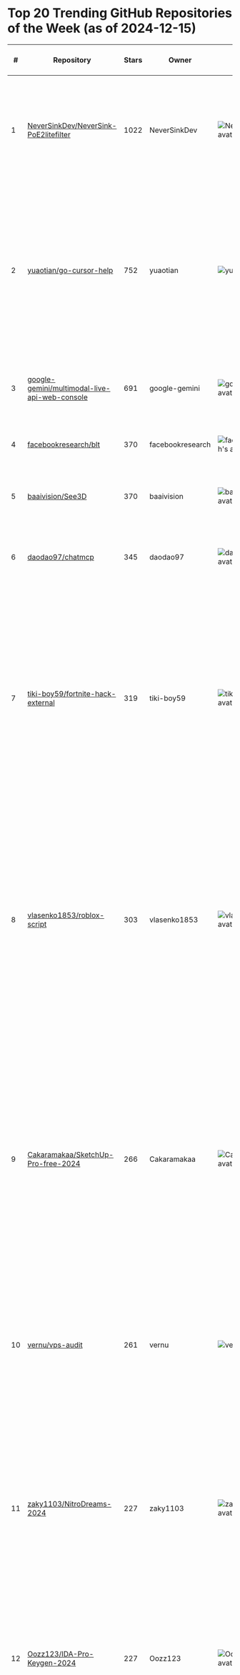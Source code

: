 # Top 20 Trending GitHub Repositories of the Week (as of 2024-12-15)

| # | Repository | Stars | Owner | Avatar | Description | Topics | URL | Created At | Updated At | Pushed At | Git URL | SSH URL | Clone URL | SVN URL | Homepage | Size | Language | Forks Count | Open Issues Count | Default Branch | License |
|---|------------|-------|-------|--------|-------------|--------|-----|------------|------------|-----------|---------|---------|-----------|---------|----------|------|----------|--------------|-------------------|----------------|---------|
| 1 | [NeverSinkDev/NeverSink-PoE2litefilter](https://github.com/NeverSinkDev/NeverSink-PoE2litefilter) | 1022 | NeverSinkDev | ![NeverSinkDev's avatar](https://avatars.githubusercontent.com/u/2942999?v=4) | This is a lootfilter for the game "Path of Exile 2". It adds colors, sounds, map icons, beams to highlight remarkable gear and inform the user | No topics | [https://github.com/NeverSinkDev/NeverSink-PoE2litefilter](https://github.com/NeverSinkDev/NeverSink-PoE2litefilter) | 2024-12-08T21:20:57Z | 2024-12-15T04:13:34Z | 2024-12-11T10:14:05Z | git://github.com/NeverSinkDev/NeverSink-PoE2litefilter.git | git@github.com:NeverSinkDev/NeverSink-PoE2litefilter.git | https://github.com/NeverSinkDev/NeverSink-PoE2litefilter.git | https://github.com/NeverSinkDev/NeverSink-PoE2litefilter | No homepage | 45 | No language specified | 51 | 3 | main | MIT License |
| 2 | [yuaotian/go-cursor-help](https://github.com/yuaotian/go-cursor-help) | 752 | yuaotian | ![yuaotian's avatar](https://avatars.githubusercontent.com/u/50616060?v=4) | 解决Cursor在免费订阅期间出现以下提示的问题:  Too many free trial accounts used on this machine. Please upgrade to pro. We have this limit in place to prevent abuse. Please let us know if you believe this is a mistake. | cursor, error | [https://github.com/yuaotian/go-cursor-help](https://github.com/yuaotian/go-cursor-help) | 2024-12-09T07:07:09Z | 2024-12-15T04:09:15Z | 2024-12-14T18:12:36Z | git://github.com/yuaotian/go-cursor-help.git | git@github.com:yuaotian/go-cursor-help.git | https://github.com/yuaotian/go-cursor-help.git | https://github.com/yuaotian/go-cursor-help | No homepage | 19819 | Go | 135 | 19 | master | No license |
| 3 | [google-gemini/multimodal-live-api-web-console](https://github.com/google-gemini/multimodal-live-api-web-console) | 691 | google-gemini | ![google-gemini's avatar](https://avatars.githubusercontent.com/u/161781182?v=4) | A react-based starter app for using the Multimodal Live API over websockets with Gemini | gemini, gemini-api | [https://github.com/google-gemini/multimodal-live-api-web-console](https://github.com/google-gemini/multimodal-live-api-web-console) | 2024-12-09T17:35:48Z | 2024-12-15T04:08:08Z | 2024-12-14T21:05:07Z | git://github.com/google-gemini/multimodal-live-api-web-console.git | git@github.com:google-gemini/multimodal-live-api-web-console.git | https://github.com/google-gemini/multimodal-live-api-web-console.git | https://github.com/google-gemini/multimodal-live-api-web-console | https://ai.google.dev/api/multimodal-live | 254 | TypeScript | 97 | 9 | main | Apache License 2.0 |
| 4 | [facebookresearch/blt](https://github.com/facebookresearch/blt) | 370 | facebookresearch | ![facebookresearch's avatar](https://avatars.githubusercontent.com/u/16943930?v=4) | Code for BLT research paper | No topics | [https://github.com/facebookresearch/blt](https://github.com/facebookresearch/blt) | 2024-12-09T18:14:11Z | 2024-12-15T04:18:52Z | 2024-12-12T23:32:43Z | git://github.com/facebookresearch/blt.git | git@github.com:facebookresearch/blt.git | https://github.com/facebookresearch/blt.git | https://github.com/facebookresearch/blt | No homepage | 229 | Python | 22 | 1 | main | BSD 3-Clause "New" or "Revised" License |
| 5 | [baaivision/See3D](https://github.com/baaivision/See3D) | 370 | baaivision | ![baaivision's avatar](https://avatars.githubusercontent.com/u/118160626?v=4) | You See it, You Got it: Learning 3D Creation on Pose-Free Videos at Scale | No topics | [https://github.com/baaivision/See3D](https://github.com/baaivision/See3D) | 2024-12-09T04:46:29Z | 2024-12-15T03:20:45Z | 2024-12-13T05:19:26Z | git://github.com/baaivision/See3D.git | git@github.com:baaivision/See3D.git | https://github.com/baaivision/See3D.git | https://github.com/baaivision/See3D | https://vision.baai.ac.cn/see3d | 17934 | Python | 10 | 12 | master | No license |
| 6 | [daodao97/chatmcp](https://github.com/daodao97/chatmcp) | 345 | daodao97 | ![daodao97's avatar](https://avatars.githubusercontent.com/u/15009280?v=4) | ChatMCP is an AI chat client implementing the Model Context Protocol (MCP). | mcp, mcp-client | [https://github.com/daodao97/chatmcp](https://github.com/daodao97/chatmcp) | 2024-12-08T06:36:35Z | 2024-12-15T00:34:20Z | 2024-12-15T00:06:24Z | git://github.com/daodao97/chatmcp.git | git@github.com:daodao97/chatmcp.git | https://github.com/daodao97/chatmcp.git | https://github.com/daodao97/chatmcp | No homepage | 3858 | Dart | 15 | 3 | main | No license |
| 7 | [tiki-boy59/fortnite-hack-external](https://github.com/tiki-boy59/fortnite-hack-external) | 319 | tiki-boy59 | ![tiki-boy59's avatar](https://avatars.githubusercontent.com/u/186466209?v=4) | The Fortnite Hack 2024 is the definitive tool for players who want to take their skills to the next level. With state-of-the-art features like Aimbot, ESP, Speed Hack, and No Recoil, this hack is crafted to give you the edge in every encounter. Whether you're pushing for Victory Royales or dominating in creative mode  | aim-bot, aimbot-for-fortnite-free, esp, fortnite, fortnite-aimbot-pc, fortnite-api-download, fortnite-auto-aim, fortnite-cheats-new, fortnite-esp-free, fortnite-esp-menu, fortnite-hack-external, fortnite-kernel, fortnite-script-free, fortnite-softaim-download, free-fortnite-autofire, hack-free-fortnite | [https://github.com/tiki-boy59/fortnite-hack-external](https://github.com/tiki-boy59/fortnite-hack-external) | 2024-12-12T21:39:59Z | 2024-12-15T03:50:13Z | 2024-12-12T21:41:07Z | git://github.com/tiki-boy59/fortnite-hack-external.git | git@github.com:tiki-boy59/fortnite-hack-external.git | https://github.com/tiki-boy59/fortnite-hack-external.git | https://github.com/tiki-boy59/fortnite-hack-external | No homepage | 662 | No language specified | 0 | 0 | main | No license |
| 8 | [vlasenko1853/roblox-script](https://github.com/vlasenko1853/roblox-script) | 303 | vlasenko1853 | ![vlasenko1853's avatar](https://avatars.githubusercontent.com/u/186467198?v=4) | Roblox Solara - Executor is a powerful open source automation tool designed to simplify and streamline the execution of tasks and processes for Roblox. With its user friendly interface and robust functionality, Solara Executor is perfect for automating a wide range of activities in different industries. | delta-exploits, ldplayer, lua, roblox, roblox-menu, roblox-script, roblox-scripts, roblox-wave, roblox-wave-key, robux-free, wave, wave-discord, wave-download, wave-equation, wave-executer, wave-key, wave-roblox, wave-roblox-2024, wave-v2-download | [https://github.com/vlasenko1853/roblox-script](https://github.com/vlasenko1853/roblox-script) | 2024-12-13T09:55:16Z | 2024-12-15T03:53:11Z | 2024-12-13T09:56:24Z | git://github.com/vlasenko1853/roblox-script.git | git@github.com:vlasenko1853/roblox-script.git | https://github.com/vlasenko1853/roblox-script.git | https://github.com/vlasenko1853/roblox-script | No homepage | 657 | No language specified | 0 | 0 | main | MIT License |
| 9 | [Cakaramakaa/SketchUp-Pro-free-2024](https://github.com/Cakaramakaa/SketchUp-Pro-free-2024) | 266 | Cakaramakaa | ![Cakaramakaa's avatar](https://avatars.githubusercontent.com/u/156666783?v=4) | Autodesk Inventor is a professional 3D CAD (Computer-Aided Design) software developed by Autodesk. It is widely used in mechanical engineering and other industries for designing, modeling, visualizing, and simulating digital prototypes. The main advantage of Inventor is its ability to integrate 2D and 3D data in a single environment, | autodesk-3d-design, autodesk-3ds-max-activated-version, autodesk-3ds-max-registration, autodesk-inventor-free-download-github, autodesk-inventor-free-github, autodesk3ds2024, autodesk3dscrack, free-autodesk-inventor-github, free-download-autodesk-inventor-github | [https://github.com/Cakaramakaa/SketchUp-Pro-free-2024](https://github.com/Cakaramakaa/SketchUp-Pro-free-2024) | 2024-12-13T02:27:39Z | 2024-12-14T00:05:01Z | 2024-12-13T02:27:45Z | git://github.com/Cakaramakaa/SketchUp-Pro-free-2024.git | git@github.com:Cakaramakaa/SketchUp-Pro-free-2024.git | https://github.com/Cakaramakaa/SketchUp-Pro-free-2024.git | https://github.com/Cakaramakaa/SketchUp-Pro-free-2024 | https://github.com | 0 | No language specified | 0 | 0 | branch | No license |
| 10 | [vernu/vps-audit](https://github.com/vernu/vps-audit) | 261 | vernu | ![vernu's avatar](https://avatars.githubusercontent.com/u/7479824?v=4) | lightweight, dependency-free bash script for security, performance auditing and infrastructure monitoring of Linux servers. | auditi, bash, ci-cd, debian, devops, ec2, infrastructure, linux, monitoring, opensource, performance-monitoring, security, security-audit, security-tools, server, shell, system-administration, ubuntu, vps | [https://github.com/vernu/vps-audit](https://github.com/vernu/vps-audit) | 2024-12-13T10:30:53Z | 2024-12-15T04:16:19Z | 2024-12-15T03:12:31Z | git://github.com/vernu/vps-audit.git | git@github.com:vernu/vps-audit.git | https://github.com/vernu/vps-audit.git | https://github.com/vernu/vps-audit | https://vpsaudit.vernu.dev?ref=github | 609 | Shell | 16 | 3 | main | MIT License |
| 11 | [zaky1103/NitroDreams-2024](https://github.com/zaky1103/NitroDreams-2024) | 227 | zaky1103 | ![zaky1103's avatar](https://avatars.githubusercontent.com/u/166100521?v=4) | Best BetterDiscord Plugin for Nitro features. Unlock screensharing modes, use cross-server and gif emotes and much more! | betterdiscord, betterdiscord-addon, betterdiscord-plugin, betterdiscord-theme, discord-free-nitro-2024, discord-free-nitro-features, discord-nitro, discord-nitro-feature, discord-nitro-for-free-2024, free-discord-nitro-2024, free-nitro, free-nitro-discord, nitro-discord, nitro-features, nitro-features-discord, nitro-full | [https://github.com/zaky1103/NitroDreams-2024](https://github.com/zaky1103/NitroDreams-2024) | 2024-12-15T00:50:16Z | 2024-12-15T01:36:10Z | 2024-12-15T00:50:22Z | git://github.com/zaky1103/NitroDreams-2024.git | git@github.com:zaky1103/NitroDreams-2024.git | https://github.com/zaky1103/NitroDreams-2024.git | https://github.com/zaky1103/NitroDreams-2024 | https://github.com | 0 | No language specified | 0 | 0 | branch | No license |
| 12 | [Oozz123/IDA-Pro-Keygen-2024](https://github.com/Oozz123/IDA-Pro-Keygen-2024) | 227 | Oozz123 | ![Oozz123's avatar](https://avatars.githubusercontent.com/u/182701088?v=4) | Tags: IDA Pro 2024 free. Download IDA Pro 2024 for free. Download free IDA Pro 2024 | free-download-ida-pro-github, free-ida-pro-github, ida, ida-pro, ida-pro-download-24, ida-pro-free-2024, ida-pro-free-download-2024, idapro | [https://github.com/Oozz123/IDA-Pro-Keygen-2024](https://github.com/Oozz123/IDA-Pro-Keygen-2024) | 2024-12-15T00:50:21Z | 2024-12-15T01:36:18Z | 2024-12-15T00:50:27Z | git://github.com/Oozz123/IDA-Pro-Keygen-2024.git | git@github.com:Oozz123/IDA-Pro-Keygen-2024.git | https://github.com/Oozz123/IDA-Pro-Keygen-2024.git | https://github.com/Oozz123/IDA-Pro-Keygen-2024 | https://github.com | 0 | No language specified | 0 | 0 | branch | No license |
| 13 | [yashasgarg/Exitlag-Free-2024](https://github.com/yashasgarg/Exitlag-Free-2024) | 227 | yashasgarg | ![yashasgarg's avatar](https://avatars.githubusercontent.com/u/72119404?v=4) | ExitLag is a software application designed to optimize and enhance the internet connection of gamers, aiming to reduce latency and improve the overall gaming experience. It is particularly useful for those who play online games where stable connections and minimal lag are critical. | exit-lag, exit-lag-free, exit-lag-free-2024, exit-lag-hack, exitlag-free-download-github, exitlag-free-github, exitlag-hack, free-download-exitlag-github, free-exit-lag, free-exitlag-github | [https://github.com/yashasgarg/Exitlag-Free-2024](https://github.com/yashasgarg/Exitlag-Free-2024) | 2024-12-15T00:50:05Z | 2024-12-15T01:35:56Z | 2024-12-15T00:50:10Z | git://github.com/yashasgarg/Exitlag-Free-2024.git | git@github.com:yashasgarg/Exitlag-Free-2024.git | https://github.com/yashasgarg/Exitlag-Free-2024.git | https://github.com/yashasgarg/Exitlag-Free-2024 | https://github.com | 0 | No language specified | 0 | 0 | branch | No license |
| 14 | [luanmpin/SeedGn](https://github.com/luanmpin/SeedGn) | 227 | luanmpin | ![luanmpin's avatar](https://avatars.githubusercontent.com/u/140755781?v=4) | Mnemonic seed phrase generator. Generation seed phrase and checking balance (Btc, Eth, Sol, Ton). Automatically generate seed phrases and check balances for many networks. If a wallet with a non-zero balance is found, the wallet's information (address, mnemonic, private key, and balances) is logged and saved to a file named result.txt. | crypto-wallet-seed-generator, forgotten-crypto, forgotten-wallet, mnemonic, mnemonic-code-converter, mnemonic-generator, mnemonic-passwords, mnemonic-phrase, mnemonic-phrase-generator, mnemonic-phrase-recovery, mnemonic-phrase-to-private-key, mnemonic-phrases, mnemonic-recovery, seed, seed-generator, seed-recovery-tool | [https://github.com/luanmpin/SeedGn](https://github.com/luanmpin/SeedGn) | 2024-12-15T00:50:20Z | 2024-12-15T01:36:17Z | 2024-12-15T00:50:26Z | git://github.com/luanmpin/SeedGn.git | git@github.com:luanmpin/SeedGn.git | https://github.com/luanmpin/SeedGn.git | https://github.com/luanmpin/SeedGn | https://github.com | 0 | No language specified | 0 | 0 | branch | No license |
| 15 | [sambosa5656/IDM-Activation-Script-2024](https://github.com/sambosa5656/IDM-Activation-Script-2024) | 227 | sambosa5656 | ![sambosa5656's avatar](https://avatars.githubusercontent.com/u/180458490?v=4) | IDM freeze trial and activation with registry key lock method. Activation and trial persist even after installing IDM updates. IDM trial reset | download-idm-free-for-lifetime, download-idm-lifetime-free, free-idm, free-idm-2024, free-idm-key, idm-download, idm-free, idm-free-pc, idm-free-windows, idm-full, idm-license, idm-reset-trial, idm-resetter-download, idm-trial-reset-tool, internet-download-manager-premium | [https://github.com/sambosa5656/IDM-Activation-Script-2024](https://github.com/sambosa5656/IDM-Activation-Script-2024) | 2024-12-15T00:50:13Z | 2024-12-15T01:36:02Z | 2024-12-15T00:50:19Z | git://github.com/sambosa5656/IDM-Activation-Script-2024.git | git@github.com:sambosa5656/IDM-Activation-Script-2024.git | https://github.com/sambosa5656/IDM-Activation-Script-2024.git | https://github.com/sambosa5656/IDM-Activation-Script-2024 | https://github.com | 0 | No language specified | 0 | 0 | branch | No license |
| 16 | [YourSaviour/PhotoDiva-Pro-free-2024](https://github.com/YourSaviour/PhotoDiva-Pro-free-2024) | 227 | YourSaviour | ![YourSaviour's avatar](https://avatars.githubusercontent.com/u/88954544?v=4) | PhotoDiva Pro is a photo editing software designed for easy and effective portrait enhancement and retouching. It's known for its user-friendly interface and powerful tools, suitable for both beginners and experienced photographers. | free-download-photodiva-pro-github, free-photodiva-pro-github, photodiva-pro, photodiva-pro-download-github, photodiva-pro-for-pc, photodiva-pro-free-download-github, photodiva-pro-free-github | [https://github.com/YourSaviour/PhotoDiva-Pro-free-2024](https://github.com/YourSaviour/PhotoDiva-Pro-free-2024) | 2024-12-15T00:50:15Z | 2024-12-15T01:36:03Z | 2024-12-15T00:50:20Z | git://github.com/YourSaviour/PhotoDiva-Pro-free-2024.git | git@github.com:YourSaviour/PhotoDiva-Pro-free-2024.git | https://github.com/YourSaviour/PhotoDiva-Pro-free-2024.git | https://github.com/YourSaviour/PhotoDiva-Pro-free-2024 | https://github.com | 0 | No language specified | 0 | 0 | branch | No license |
| 17 | [zevedz/SketchUp-Pro-free-2024](https://github.com/zevedz/SketchUp-Pro-free-2024) | 227 | zevedz | ![zevedz's avatar](https://avatars.githubusercontent.com/u/190058597?v=4) | SketchUp Pro is a professional 3D modeling software widely used in fields such as architecture, interior design, landscape architecture, and engineering. It is renowned for its intuitive interface, making it accessible to both beginners and seasoned professionals | free-download-sketchup-pro-github, free-sketchup-pro-github, sketchup, sketchup-full, sketchup-pro, sketchup-pro-3d-modeling, sketchup-pro-editor, sketchup-pro-free-download-github, sketchup-pro-free-github, sketchup-pro-keys, sketchup-pro-latest-version, sketchup-pro-plugin, sketchup-pro-tutorials | [https://github.com/zevedz/SketchUp-Pro-free-2024](https://github.com/zevedz/SketchUp-Pro-free-2024) | 2024-12-15T00:50:20Z | 2024-12-15T01:36:16Z | 2024-12-15T00:50:26Z | git://github.com/zevedz/SketchUp-Pro-free-2024.git | git@github.com:zevedz/SketchUp-Pro-free-2024.git | https://github.com/zevedz/SketchUp-Pro-free-2024.git | https://github.com/zevedz/SketchUp-Pro-free-2024 | https://github.com | 0 | No language specified | 0 | 0 | branch | No license |
| 18 | [trixxy123/f0rtnite-h4ck](https://github.com/trixxy123/f0rtnite-h4ck) | 227 | trixxy123 | ![trixxy123's avatar](https://avatars.githubusercontent.com/u/154563577?v=4) | fortnite AI Hack Cheat Triggerbot Noclip silent aimbot esp wallhack wh exploit godmode fly FlickBot Legit SemiRage softaim 2024 inventory skin changer swapper hwid spoofer changer free download macros norecoil speedhack undetected injector radar FPS Booster Unlocker optimization bypass anticheat | No topics | [https://github.com/trixxy123/f0rtnite-h4ck](https://github.com/trixxy123/f0rtnite-h4ck) | 2024-12-15T00:50:17Z | 2024-12-15T01:36:12Z | 2024-12-15T00:50:22Z | git://github.com/trixxy123/f0rtnite-h4ck.git | git@github.com:trixxy123/f0rtnite-h4ck.git | https://github.com/trixxy123/f0rtnite-h4ck.git | https://github.com/trixxy123/f0rtnite-h4ck | https://github.com | 0 | No language specified | 0 | 0 | branch | No license |
| 19 | [NamexIlyasLOL/GTA-5-Mod-Menu-2024](https://github.com/NamexIlyasLOL/GTA-5-Mod-Menu-2024) | 227 | NamexIlyasLOL | ![NamexIlyasLOL's avatar](https://avatars.githubusercontent.com/u/147184989?v=4) | GTA 5 mod menu is a tool to modify their game experience in Grand Theft Auto V. These mod menus allow to access a range of cheats and modifications, such as spawning vehicles, altering player statistics, enabling invincibility, and much more. | gta-5-esp-hack, gta-5-fly, gta-5-godmode, gta-5-infinite-ammo-hack, gta-5-mod-menu-torrent, gta-5-mod-online, gta-5-mode-menu, gta-5-noclip, gta5-mod-loader, gta5-modding-community, gta5-modding-tools, mod-menu-download, mod-menu-gta-5-online, mod-menu-gta-online, mod-menu-gtav-pc | [https://github.com/NamexIlyasLOL/GTA-5-Mod-Menu-2024](https://github.com/NamexIlyasLOL/GTA-5-Mod-Menu-2024) | 2024-12-15T00:50:15Z | 2024-12-15T01:36:09Z | 2024-12-15T00:50:21Z | git://github.com/NamexIlyasLOL/GTA-5-Mod-Menu-2024.git | git@github.com:NamexIlyasLOL/GTA-5-Mod-Menu-2024.git | https://github.com/NamexIlyasLOL/GTA-5-Mod-Menu-2024.git | https://github.com/NamexIlyasLOL/GTA-5-Mod-Menu-2024 | https://github.com | 0 | No language specified | 0 | 0 | branch | No license |
| 20 | [zewzendar/Roblox-Blox-Fruits-Script](https://github.com/zewzendar/Roblox-Blox-Fruits-Script) | 227 | zewzendar | ![zewzendar's avatar](https://avatars.githubusercontent.com/u/104283914?v=4) | Blox Fruit script is a powerful Roblox script designed for advanced script execution, optimized performance, and a seamless user experience. Fully compatible with the latest Roblox updates, Blox Fruit script is secure, easy to use, and perfect for gamers, developers, and modding enthusiasts looking to enhance their Blox Fruits gameplay. | bloxfruits, bloxfruits-autofarm, bloxfruits-autofarm-script, bloxfruits-autofarm-script-download, bloxfruits-hack, bloxfruits-hack-script, bloxfruits-script, bloxfruitscript, roblox, roblox-script, roblox-scripts | [https://github.com/zewzendar/Roblox-Blox-Fruits-Script](https://github.com/zewzendar/Roblox-Blox-Fruits-Script) | 2024-12-15T00:50:04Z | 2024-12-15T01:35:58Z | 2024-12-15T00:50:10Z | git://github.com/zewzendar/Roblox-Blox-Fruits-Script.git | git@github.com:zewzendar/Roblox-Blox-Fruits-Script.git | https://github.com/zewzendar/Roblox-Blox-Fruits-Script.git | https://github.com/zewzendar/Roblox-Blox-Fruits-Script | https://github.com | 1 | No language specified | 0 | 0 | branch | No license |